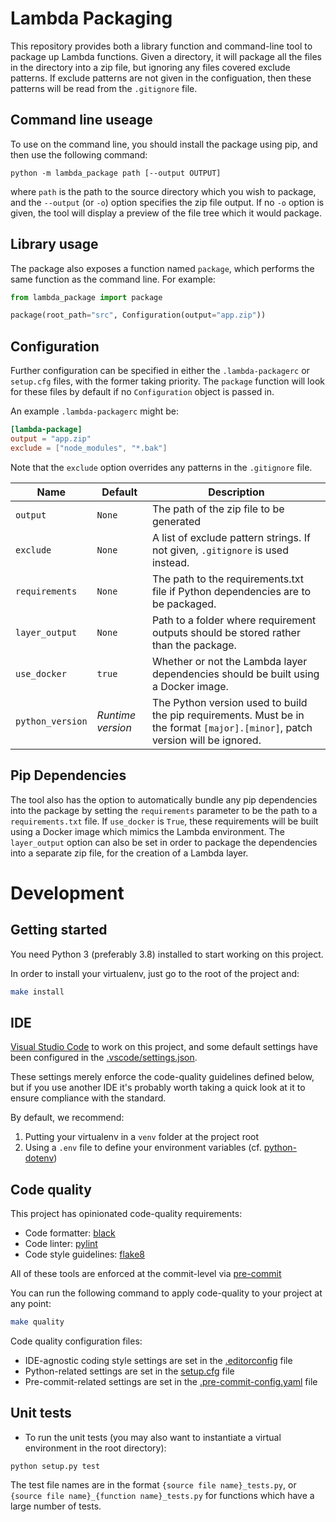 # Lambda Packaging

This repository provides both a library function and command-line tool to package up Lambda functions.
Given a directory, it will package all the files in the directory into a zip file, but ignoring any files
covered exclude patterns.  If exclude patterns are not given in the configuation, then these patterns
will be read from the `.gitignore` file.

## Command line useage

To use on the command line, you should install the package using pip, and then use the following command:

```
python -m lambda_package path [--output OUTPUT]
```

where `path` is the path to the source directory which you wish to package, and the
`--output` (or `-o`) option specifies the zip file output.  If no `-o` option is given,
the tool will display a preview of the file tree which it would package.


## Library usage

The package also exposes a function named `package`, which performs the same function
as the command line.  For example:

```python
from lambda_package import package

package(root_path="src", Configuration(output="app.zip"))
```

## Configuration

Further configuration can be specified in either the `.lambda-packagerc` or `setup.cfg`
files, with the former taking priority.  The `package` function will look for these
files by default if no `Configuration` object is passed in.

An example `.lambda-packagerc` might be:

```toml
[lambda-package]
output = "app.zip"
exclude = ["node_modules", "*.bak"]
```

Note that the `exclude` option overrides any patterns in the `.gitignore` file.

| Name             | Default | Description                                                                           |
|------------------|---------|---------------------------------------------------------------------------------------|
| `output`         | `None`  | The path of the zip file to be generated                                              |
| `exclude`        | `None`  | A list of exclude pattern strings.  If not given, `.gitignore` is used instead.       |
| `requirements`   | `None`  | The path to the requirements.txt file if Python dependencies are to be packaged.      |
| `layer_output`   | `None`  | Path to a folder where requirement outputs should be stored rather than the package.  |
| `use_docker`     | `true`  | Whether or not the Lambda layer dependencies should be built using a Docker image.    |
| `python_version` | _Runtime version_  | The Python version used to build the pip requirements.  Must be in the format `[major].[minor]`, patch version will be ignored. |

## Pip Dependencies

The tool also has the option to automatically bundle any pip dependencies into the
package by setting the `requirements` parameter to be the path to a `requirements.txt`
file.  If `use_docker` is `True`, these requirements will be built using a Docker image
which mimics the Lambda environment.  The `layer_output` option can also be set in order
to package the dependencies into a separate zip file, for the creation of a Lambda layer.

# Development

## Getting started

You need Python 3 (preferably 3.8) installed to start working on this project.

In order to install your virtualenv, just go to the root of the project and:
```bash
make install
```

## IDE

[Visual Studio Code](https://code.visualstudio.com/download) to work on this project, and some default settings have been configured in the [.vscode/settings.json](.vscode/settings.json).

These settings merely enforce the code-quality guidelines defined below, but if you use another IDE it's probably worth taking a quick look at it to ensure compliance with the standard.

By default, we recommend:
1. Putting your virtualenv in a `venv` folder at the project root
2. Using a `.env` file to define your environment variables (cf. [python-dotenv](https://pypi.org/project/python-dotenv/))

## Code quality

This project has opinionated code-quality requirements:
- Code formatter: [black](https://black.readthedocs.io/en/stable/)
- Code linter: [pylint](https://www.pylint.org)
- Code style guidelines: [flake8](https://flake8.pycqa.org/en/latest/)

All of these tools are enforced at the commit-level via [pre-commit](https://pre-commit.com)

You can run the following command to apply code-quality to your project at any point:
```bash
make quality
```

Code quality configuration files:
- IDE-agnostic coding style settings are set in the [.editorconfig](.editorconfig) file
- Python-related settings are set in the [setup.cfg](setup.cfg) file
- Pre-commit-related settings are set in the [.pre-commit-config.yaml](.pre-commit-config.yaml) file

## Unit tests

* To run the unit tests (you may also want to instantiate a virtual environment in the root directory):

```
python setup.py test
```

The test file names are in the format `{source file name}_tests.py`, or
`{source file name}_{function name}_tests.py` for functions which have a large number of tests.
